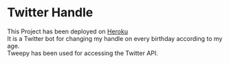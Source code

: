 # Twitter Handle
This Project has been deployed on [Heroku](https://www.heroku.com/)  
It is a Twitter bot for changing my handle on every birthday according to my age.  
Tweepy has been used for accessing the Twitter API.  
